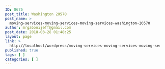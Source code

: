 ```yaml
---
ID: 8675
post_title: Washington 20570
post_name: >
  moving-services-moving-services-moving-services-washington-20570
author: mrgabonijeff@gmail.com
post_date: 2018-03-28 01:48:25
layout: page
link: >
  http://localhost/wordpress/moving-services-moving-services-moving-services-washington-20570/
published: true
tags: [ ]
categories: [ ]
---
```

